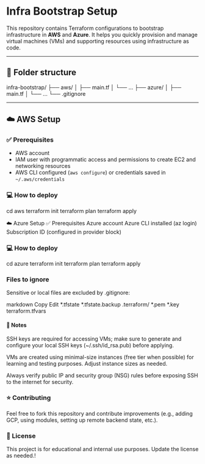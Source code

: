 # Infra Bootstrap Setup

This repository contains Terraform configurations to bootstrap infrastructure in **AWS** and **Azure**. It helps you quickly provision and manage virtual machines (VMs) and supporting resources using infrastructure as code.

---

## 📁 Folder structure

infra-bootstrap/
├── aws/
│ ├── main.tf
│ └── ...
├── azure/
│ ├── main.tf
│ └── ...
└── .gitignore

---

## ☁️ AWS Setup

### ✅ Prerequisites
- AWS account
- IAM user with programmatic access and permissions to create EC2 and networking resources
- AWS CLI configured (`aws configure`) or credentials saved in `~/.aws/credentials`

### 💻 How to deploy

cd aws
terraform init
terraform plan
terraform apply


☁️ Azure Setup
✅ Prerequisites
Azure account
Azure CLI installed (az login)
Subscription ID (configured in provider block)

### 💻 How to deploy

cd azure
terraform init
terraform plan
terraform apply

### Files to ignore
Sensitive or local files are excluded by .gitignore:

markdown
Copy
Edit
*.tfstate
*.tfstate.backup
.terraform/
*.pem
*.key
terraform.tfvars

#### 💬 Notes
SSH keys are required for accessing VMs; make sure to generate and configure your local SSH keys (~/.ssh/id_rsa.pub) before applying.

VMs are created using minimal-size instances (free tier when possible) for learning and testing purposes. Adjust instance sizes as needed.

Always verify public IP and security group (NSG) rules before exposing SSH to the internet for security.

### ⭐ Contributing
Feel free to fork this repository and contribute improvements (e.g., adding GCP, using modules, setting up remote backend state, etc.).

### 📄 License
This project is for educational and internal use purposes. Update the license as needed.!
